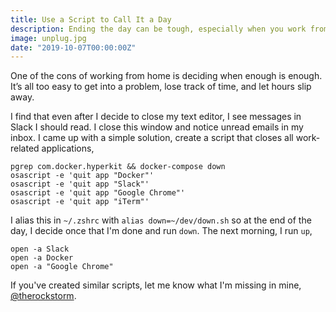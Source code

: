 ```yaml
---
title: Use a Script to Call It a Day
description: Ending the day can be tough, especially when you work from home. Script it so you can make one decision instead of many.
image: unplug.jpg
date: "2019-10-07T00:00:00Z"
---
```


One of the cons of working from home is deciding when enough is enough. It’s all too easy to get into a problem, lose track of time, and let hours slip away.

I find that even after I decide to close my text editor, I see messages in Slack I should read. I close this window and notice unread emails in my inbox. I came up with a simple solution, create a script that closes all work-related applications,

```
pgrep com.docker.hyperkit && docker-compose down
osascript -e 'quit app "Docker"'
osascript -e 'quit app "Slack"'
osascript -e 'quit app "Google Chrome"'
osascript -e 'quit app "iTerm"'
```

I alias this in `~/.zshrc` with `alias down=~/dev/down.sh` so at the end of the day, I decide once that I'm done and run `down`. The next morning, I run `up`,

```
open -a Slack
open -a Docker
open -a "Google Chrome"
```

If you've created similar scripts, let me know what I'm missing in mine, [@therockstorm](https://twitter.com/therockstorm).
